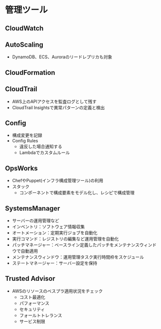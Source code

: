 # 管理ツール

## CloudWatch

## AutoScaling

- DynamoDB、ECS、Auroraのリードレプリカも対象

## CloudFormation

## CloudTrail

- AWS上のAPIアクセスを監査ログとして残す
- CloudTrail Insightsで異常パターンの定義と検出

## Config

- 構成変更を記録
- Config Rules
  - 違反した場合通知する
  - Lambdaでカスタムルール

## OpsWorks

- ChefやPuppet(インフラ構成管理ツール)の利用
- スタック
  - コンポーネントで構成要素をモデル化し、レシピで構成管理

## SystemsManager

- サーバーの運用管理など
- インベントリ：ソフトウェア情報収集
- オートメーション：定期実行ジョブを自動化
- 実行コマンド：レジストリの編集など運用管理を自動化
- パッチマネージャー：ベースライン定義したパッチをメンテナンスウィンドウで自動適用
- メンテナンスウィンドウ：運用管理タスク実行時間枠をスケジュール
- ステートマネージャー：サーバー設定を保持

## Trusted Advisor

- AWSのリソースのベスプラ適用状況をチェック
  - コスト最適化
  - パフォーマンス
  - セキュリティ
  - フォールトトレランス
  - サービス制限
